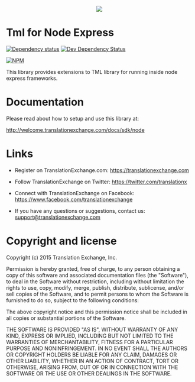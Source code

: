 <p align="center">
  <img src="https://avatars0.githubusercontent.com/u/1316274?v=3&s=200">
</p>

Tml for Node Express
===

[![Dependency status](https://david-dm.org/translationexchange/tml-js-express/status.png)](https://david-dm.org/translationexchange/tml-js-express#info=dependencies&view=table) 
[![Dev Dependency Status](https://david-dm.org/translationexchange/tml-js-express/dev-status.png)](https://david-dm.org/translationexchange/tml-js-express#info=devDependencies&view=table)

[![NPM](https://nodei.co/npm/tml-express.png?downloads=true)](https://nodei.co/npm/tml-express) 

This library provides extensions to TML library for running inside node express frameworks. 


Documentation
==================

Please read about how to setup and use this library at:

http://welcome.translationexchange.com/docs/sdk/node


Links
==================

* Register on TranslationExchange.com: https://translationexchange.com

* Follow TranslationExchange on Twitter: https://twitter.com/translationx

* Connect with TranslationExchange on Facebook: https://www.facebook.com/translationexchange

* If you have any questions or suggestions, contact us: support@translationexchange.com


Copyright and license
==================

Copyright (c) 2015 Translation Exchange, Inc.

Permission is hereby granted, free of charge, to any person obtaining
a copy of this software and associated documentation files (the
"Software"), to deal in the Software without restriction, including
without limitation the rights to use, copy, modify, merge, publish,
distribute, sublicense, and/or sell copies of the Software, and to
permit persons to whom the Software is furnished to do so, subject to
the following conditions:

The above copyright notice and this permission notice shall be
included in all copies or substantial portions of the Software.

THE SOFTWARE IS PROVIDED "AS IS", WITHOUT WARRANTY OF ANY KIND,
EXPRESS OR IMPLIED, INCLUDING BUT NOT LIMITED TO THE WARRANTIES OF
MERCHANTABILITY, FITNESS FOR A PARTICULAR PURPOSE AND
NONINFRINGEMENT. IN NO EVENT SHALL THE AUTHORS OR COPYRIGHT HOLDERS BE
LIABLE FOR ANY CLAIM, DAMAGES OR OTHER LIABILITY, WHETHER IN AN ACTION
OF CONTRACT, TORT OR OTHERWISE, ARISING FROM, OUT OF OR IN CONNECTION
WITH THE SOFTWARE OR THE USE OR OTHER DEALINGS IN THE SOFTWARE.
